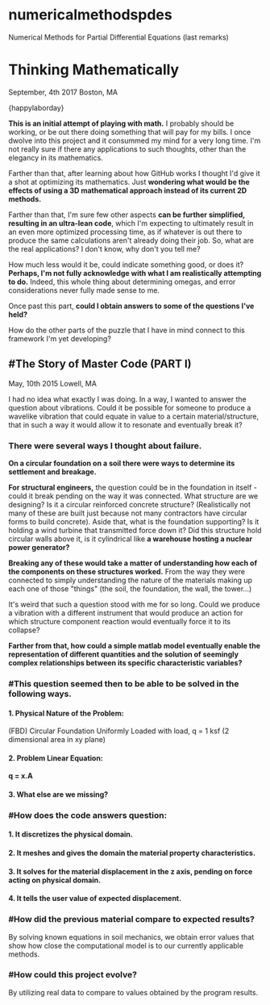 # numericalmethodspdes
Numerical Methods for Partial Differential Equations (last remarks)

<h1> Thinking Mathematically </h1>
<p> September, 4th 2017 
Boston, MA </p> 

 {happylaborday}
 
<b></b>
 
<p> <b>This is an initial attempt of playing with math.</b> I probably should be working, or be out there doing something that will pay for my bills. I once dwolve into this project and it consummed my mind for a very long time. I'm not really sure if there any applications to such thoughts, other than the elegancy in its mathematics.</p> 

Farther than that, after learning about how GitHub works I thought I'd give it a shot at optimizing its mathematics. 
Just <b>wondering what would be the effects of using a 3D mathematical approach instead of its current 2D methods.</b>

Farther than that, I'm sure few other aspects <b>can be further simplified, resulting in an ultra-lean code</b>, which I'm expecting to ultimately result in an even more optimized processing time, as if whatever is out there to produce the same calculations aren't already doing their job. So, what are the real applications? I don't know, why don't you tell me?

How much less would it be, could indicate something good, or does it?
<b>Perhaps, I'm not fully acknowledge with what I am realistically attempting to do.</b>
Indeed, this whole thing about determining omegas, and error considerations never fully made sense to me.

Once past this part, <b>could I obtain answers to some of the questions I've held?</b>

How do the other parts of the puzzle that I have in mind connect to this framework I'm yet developing?</p> 

<h2> #The Story of Master Code (PART I) </h2>
May, 10th 2015
Lowell, MA

<p> I had no idea what exactly I was doing. In a way, I wanted to answer the question about vibrations.
Could it be possible for someone to produce a wavelike vibration that could equate in value to a certain material/structure, that in such a way it would allow it to resonate and eventually break it?</p> 

<h3>There were several ways I thought about failure. </h3>

<b>On a circular foundation on a soil there were ways to determine its settlement and breakage.</b>

<b>For structural engineers,</b> the question could be in the foundation in itself - could it break pending on the way it was connected. What structure are we designing? Is it a circular reinforced concrete structure? (Realistically not many of these are built just because not many contractors have circular forms to build concrete). Aside that, what is the foundation supporting? Is it holding a wind turbine that transmitted force down it? Did this structure hold circular walls above it, is it cylindrical like <b>a warehouse hosting a nuclear power generator?</b>

<b>Breaking any of these would take a matter of understanding how each of the components on these structures worked.</b> From the way they were connected to simply understanding the nature of the materials making up each one of those "things" (the soil, the foundation, the wall, the tower...)

It's weird that such a question stood with me for so long. Could we produce a vibration with a different instrument that would produce an action for which structure component reaction would eventually force it to its collapse?

<b>Farther from that, how could a simple matlab model eventually enable the representation of different quantities and the solution of seemingly complex relationships between its specific characteristic variables?</b>

<h3> #This question seemed then to be able to be solved in the following ways. </h3>

<h4> 1. Physical Nature of the Problem: </h4>

(FBD) Circular Foundation Uniformly Loaded with load, q = 1 ksf (2 dimensional area in xy plane)

<h4>2. Problem Linear Equation:</h4>

<b>q = x.A</b>

<h4>3. What else are we missing? </h4>

<h3> #How does the code answers question: </h3>

<h4>1. It discretizes the physical domain.</h4>
<h4>2. It meshes and gives the domain the material property characteristics.</h4>
<h4>3. It solves for the material displacement in the z axis, pending on force acting on physical domain.</h4>
<h4>4. It tells the user value of expected displacement.</h4>

<h3> #How did the previous material compare to expected results? </h3>
By solving known equations in soil mechanics, we obtain error values that show how close the computational model is to our currently applicable methods. 

<h3> #How could this project evolve? </h3>
By utilizing real data to compare to values obtained by the program results.
